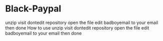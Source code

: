 # Black-Paypal
unzip visit dontedit repository open the file edit badboyemail to your email then done
How to use
unzip visit dontedit repository open the file edit badboyemail to your email then done
